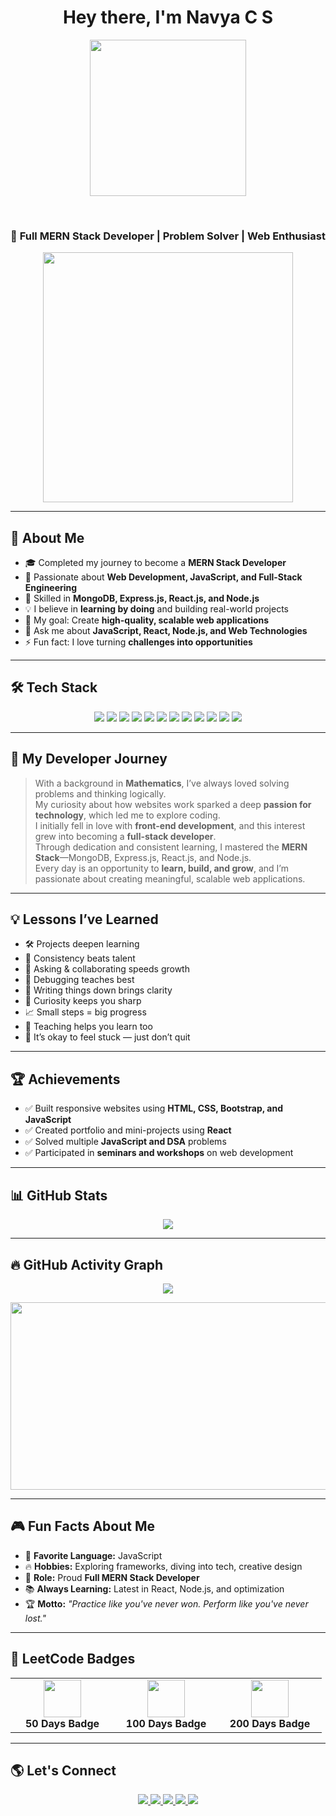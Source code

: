 <h1 align="center">Hey there, I'm Navya C S </h1>

<p align="center">
  <img src="https://media.giphy.com/media/v1.Y2lkPWVjZjA1ZTQ3dWF3b3cxbnBiODR6MDQxdDBqNHdnM2xvMXVya3Q0ajU3MXZ1dmR4NSZlcD12MV9naWZzX3JlbGF0ZWQmY3Q9Zw/i229PTC8BKt9V9RnwZ/giphy.gif" width="250" height="250" />
</p>
<br>
<h3 align="center">🚀 Full MERN Stack Developer | Problem Solver | Web Enthusiast</h3>

<p align="center">
  <img src="https://user-images.githubusercontent.com/74038190/212284158-e840e285-664b-44d7-b79b-e264b5e54825.gif" width="400" />
</p>

---

## 🌟 About Me
- 🎓 Completed my journey to become a **MERN Stack Developer**  
- 🌱 Passionate about **Web Development, JavaScript, and Full-Stack Engineering**  
- 🚀 Skilled in **MongoDB, Express.js, React.js, and Node.js**  
- 💡 I believe in **learning by doing** and building real-world projects  
- 🎯 My goal: Create **high-quality, scalable web applications**  
- 💬 Ask me about **JavaScript, React, Node.js, and Web Technologies**  
- ⚡ Fun fact: I love turning **challenges into opportunities**

---

## 🛠️ Tech Stack

<p align="center">
  <!-- Frontend -->
  <img src="https://img.shields.io/badge/HTML5-E34F26?style=for-the-badge&logo=html5&logoColor=white" />
  <img src="https://img.shields.io/badge/CSS3-1572B6?style=for-the-badge&logo=css3&logoColor=white" />
  <img src="https://img.shields.io/badge/Bootstrap-7952B3?style=for-the-badge&logo=bootstrap&logoColor=white" />
  <img src="https://img.shields.io/badge/JavaScript-F7DF1E?style=for-the-badge&logo=javascript&logoColor=black" />
  <img src="https://img.shields.io/badge/React-20232A?style=for-the-badge&logo=react&logoColor=61DAFB" />

  <!-- Backend -->
  <img src="https://img.shields.io/badge/Node.js-339933?style=for-the-badge&logo=nodedotjs&logoColor=white" />
  <img src="https://img.shields.io/badge/Express.js-000000?style=for-the-badge&logo=express&logoColor=white" />

  <!-- Database -->
  <img src="https://img.shields.io/badge/MongoDB-4EA94B?style=for-the-badge&logo=mongodb&logoColor=white" />

  <!-- Tools -->
  <img src="https://img.shields.io/badge/Git-F05032?style=for-the-badge&logo=git&logoColor=white" />
  <img src="https://img.shields.io/badge/GitHub-181717?style=for-the-badge&logo=github&logoColor=white" />
  <img src="https://img.shields.io/badge/Postman-FF6C37?style=for-the-badge&logo=postman&logoColor=white" />
  <img src="https://img.shields.io/badge/VS Code-007ACC?style=for-the-badge&logo=visual-studio-code&logoColor=white" />
</p>

---

## 🎯 My Developer Journey

> With a background in **Mathematics**, I’ve always loved solving problems and thinking logically.  
> My curiosity about how websites work sparked a deep **passion for technology**, which led me to explore coding.  
> I initially fell in love with **front-end development**, and this interest grew into becoming a **full-stack developer**.  
> Through dedication and consistent learning, I mastered the **MERN Stack**—MongoDB, Express.js, React.js, and Node.js.  
> Every day is an opportunity to **learn, build, and grow**, and I’m passionate about creating meaningful, scalable web applications.

---

## 💡 Lessons I’ve Learned

- 🛠️ Projects deepen learning  
- 📅 Consistency beats talent  
- 🤝 Asking & collaborating speeds growth  
- 🐞 Debugging teaches best  
- 📝 Writing things down brings clarity  
- 🧠 Curiosity keeps you sharp  
- 📈 Small steps = big progress  
- 📣 Teaching helps you learn too  
- 🧗 It’s okay to feel stuck — just don’t quit

---

## 🏆 Achievements

- ✅ Built responsive websites using **HTML, CSS, Bootstrap, and JavaScript**  
- ✅ Created portfolio and mini-projects using **React**  
- ✅ Solved multiple **JavaScript and DSA** problems  
- ✅ Participated in **seminars and workshops** on web development  

---

## 📊 GitHub Stats

<p align="center">
   <img src="https://github-readme-stats.vercel.app/api?username=Navya-shaji&show_icons=true&theme=tokyonight" />
</p>

---

## 🔥 GitHub Activity Graph

<p align="center">
  <img src="https://streak-stats.demolab.com?user=Navya-shaji&theme=tokyonight&hide_border=true" />
</p>

<p align="center">
  <a href="https://github.com/Navya-shaji">
    <img src="https://github-readme-activity-graph.vercel.app/graph?username=Navya-shaji&bg_color=0000&color=ffffff&line=ffffff&point=ffffff&area=true&hide_border=true" width="850" height="300" />
  </a>
</p>

---

## 🎮 Fun Facts About Me

- 🎯 **Favorite Language:** JavaScript  
- 🔥 **Hobbies:** Exploring frameworks, diving into tech, creative design  
- 🚀 **Role:** Proud **Full MERN Stack Developer**  
- 📚 **Always Learning:** Latest in React, Node.js, and optimization  
- 🏆 **Motto:** *"Practice like you've never won. Perform like you've never lost."*

---

## 🏅 LeetCode Badges

<table align="center">
  <tr>
    <td align="center" width="150">
      <a href="https://leetcode.com/u/Navyacs/" target="_blank">
        <img src="https://assets.leetcode.com/static_assets/marketing/2024-50.gif" width="60" />
      </a>
      <div><strong>50 Days Badge</strong></div>
    </td>
    <td align="center" width="150">
      <a href="https://leetcode.com/u/Navyacs/" target="_blank">
        <img src="https://assets.leetcode.com/static_assets/marketing/2024-100.gif" width="60" />
      </a>
      <div><strong>100 Days Badge</strong></div>
    </td>
    <td align="center" width="150">
      <a href="https://leetcode.com/u/Navyacs/" target="_blank">
        <img src="https://assets.leetcode.com/static_assets/marketing/2024-200.gif" width="60" />
      </a>
      <div><strong>200 Days Badge</strong></div>
    </td>
  </tr>
</table>

---

## 🌎 Let's Connect

<p align="center">
  <a href="https://www.linkedin.com/in/navya-shaji-b3b81b325" target="_blank">
    <img src="https://img.shields.io/badge/LinkedIn-blue?style=for-the-badge&logo=linkedin" />
  </a>
  <a href="mailto:navyacshaji12@gmail.com" target="_blank">
    <img src="https://img.shields.io/badge/Email-red?style=for-the-badge&logo=gmail&logoColor=white" />
  </a>
  <a href="https://github.com/Navya-shaji" target="_blank">
    <img src="https://img.shields.io/badge/GitHub-black?style=for-the-badge&logo=github" />
  </a>
  <a href="https://leetcode.com/u/Navyacs/" target="_blank">
    <img src="https://img.shields.io/badge/LeetCode-orange?style=for-the-badge&logo=leetcode&logoColor=white" />
  </a>
  <a href="https://www.instagram.com/navyaaaaa_.12" target="_blank">
    <img src="https://img.shields.io/badge/Instagram-E4405F?style=for-the-badge&logo=instagram&logoColor=white" />
  </a>
</p>
